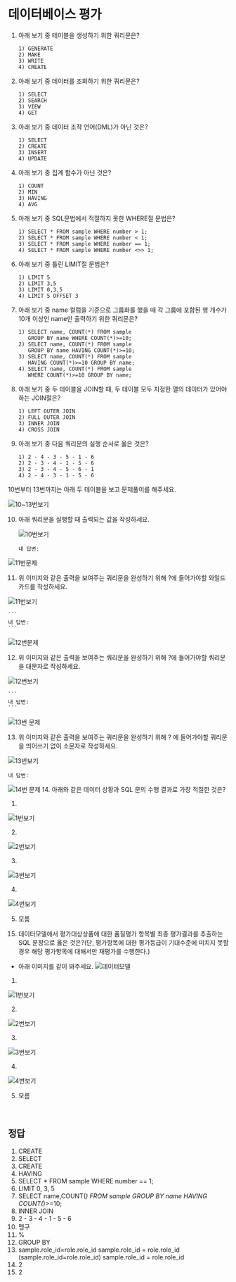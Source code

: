 # 데이터베이스 평가

1. 아래 보기 중 테이블을 생성하기 위한 쿼리문은?
    ```
    1) GENERATE
    2) MAKE
    3) WRITE 
    4) CREATE
    ```

2. 아래 보기 중 데이터를 조회하기 위한 쿼리문은?
    ```
    1) SELECT
    2) SEARCH
    3) VIEW
    4) GET
    ```

3. 아래 보기 중 데이터 조작 언어(DML)가 아닌 것은?
    ```
    1) SELECT
    2) CREATE
    3) INSERT
    4) UPDATE
    ```

4. 아래 보기 중 집계 함수가 아닌 것은?
    ```
    1) COUNT
    2) MIN
    3) HAVING
    4) AVG
    ```

5. 아래 보기 중 SQL문법에서 적절하지 못한 WHERE절 문법은?
    ```
    1) SELECT * FROM sample WHERE number > 1;
    2) SELECT * FROM sample WHERE number < 1;
    3) SELECT * FROM sample WHERE number == 1;
    4) SELECT * FROM sample WHERE number <>> 1;
    ```

6. 아래 보기 중 틀린 LIMIT절 문법은?
    ```
    1) LIMIT 5
    2) LIMIT 3,5
    3) LIMIT 0,3,5
    4) LIMIT 5 OFFSET 3
    ```

7. 아래 보기 중 name 컬럼을 기준으로 그룹화를 했을 때 각 그룹에 포함된 행 개수가 10개 이상인 name만 출력하기 위한 쿼리문은?
    ```
    1) SELECT name, COUNT(*) FROM sample 
       GROUP BY name WHERE COUNT(*)>=10;
    2) SELECT name, COUNT(*) FROM sample 
       GROUP BY name HAVING COUNT(*)>=10;
    3) SELECT name, COUNT(*) FROM sample 
       HAVING COUNT(*)>=10 GROUP BY name;
    4) SELECT name, COUNT(*) FROM sample 
       WHERE COUNT(*)>=10 GROUP BY name;
    ```

8. 아래 보기 중 두 테이블을 JOIN할 때, 두 테이블 모두 지정한 열의 데이터가 있어야 하는 JOIN절은?
    ```
    1) LEFT OUTER JOIN
    2) FULL OUTER JOIN
    3) INNER JOIN
    4) CROSS JOIN
    ```

9. 아래 보기 중 다음 쿼리문의 실행 순서로 옳은 것은?
    ```
    1) 2 - 4 - 3 - 5 - 1 - 6
    2) 2 - 3 - 4 - 1 - 5 - 6
    3) 2 - 3 - 4 - 5 - 6 - 1
    4) 2 - 4 - 3 - 1 - 5 - 6
    ```

10번부터 13번까지는 아래 두 테이블을 보고 문제풀이를 해주세요.

![10~13번보기](./images/DB10~13%EB%B2%88%EB%AC%B8%EC%A0%9C.png)

10. 아래 쿼리문을 실행할 때 출력되는 값을 작성하세요.

    ![10번보기](./images/DB10%EB%B2%88%EB%AC%B8%EC%A0%9C.png)

    ```
    내 답변:
    ```

![11번문제](./images/DB11%EB%B2%88%EB%AC%B8%EC%A0%9C.png)

11. 위 이미지와 같은 출력을 보여주는 쿼리문을 완성하기 위해 ?에 들어가야할 와일드카드를 작성하세요.

  ![11번보기](./images/DB11%EB%B2%88%EB%B3%B4%EA%B8%B0.png)

    ```
    내 답변:
    ```

![12번문제](./images/DB12%EB%B2%88%EB%AC%B8%EC%A0%9C.png)

12. 위 이미지와 같은 출력을 보여주는 쿼리문을 완성하기 위해 ?에 들어가야할 쿼리문을 대문자로 작성하세요.

  ![12번보기](./images/DB12%EB%B2%88%EB%B3%B4%EA%B8%B0.png)

    ```
    내 답변:
    ```

![13번 문제](./images/DB13%EB%B2%88%EB%AC%B8%EC%A0%9C.png)

13. 위 이미지와 같은 출력을 보여주는 쿼리문을 완성하기 위해 ? 에 들어가야할 쿼리문을 띄어쓰기 없이 소문자로 작성하세요.

  ![13번보기](./images/DB13%EB%B2%88%EB%B3%B4%EA%B8%B0.png)
  ```
  내 답변:
  ```

![14번 문제](./images/DB14%EB%B2%88%EB%AC%B8%EC%A0%9C.png)
14. 아래와 같은 데이터 상황과 SQL 문의 수행 결과로 가장 적절한 것은?

  1) 
  ![1번보기](./images/DB14%EB%B2%88%EB%B3%B4%EA%B8%B01.png)
  
  2) 
  ![2번보기](./images/DB14%EB%B2%88%EB%B3%B4%EA%B8%B02.png)
  
  3) 
  ![3번보기](./images/DB14%EB%B2%88%EB%B3%B4%EA%B8%B03.png)
  
  4) 
  ![4번보기](./images/DB14%EB%B2%88%EB%B3%B4%EA%B8%B04.png)
 
  5) 모름

15. 데이터모델에서 평가대상상품에 대한 품질평가 항목별 최종 평가결과를 추출하는 SQL 문장으로 옳은 것은?(단, 평가항목에 대한 평가등급이 기대수준에 미치지 못할 경우 해당 평가항목에 대해서만 재평가를 수행한다.)

  - 아래 이미지를 같이 봐주세요.
  ![데이터모델](./images/DB15%EB%B2%88%EB%AC%B8%EC%A0%9C.png)

  1) 
  ![1번보기](./images/DB15%EB%B2%88%EB%B3%B4%EA%B8%B01.png)
  
  2)
  ![2번보기](./images/DB15%EB%B2%88%EB%B3%B4%EA%B8%B02.png)
  
  3)
  ![3번보기](.//images/DB15%EB%B2%88%EB%B3%B4%EA%B8%B03.png)
  
  4)
  ![4번보기](./images/DB15%EB%B2%88%EB%B3%B4%EA%B8%B04.png)
  
  5) 모름

<br>

## 정답
  1. CREATE
  2. SELECT
  3. CREATE
  4. HAVING
  5. SELECT * FROM sample WHERE number == 1;
  6. LIMIT 0, 3, 5
  7. SELECT name,COUNT(*) FROM sample GROUP BY
     name HAVING COUNT(*)>=10;
  8. INNER JOIN
  9. 2 - 3 - 4 - 1 - 5 - 6
  10. 맹구
  11. %
  12. GROUP BY
  13. sample.role_id=role.role_id
      sample.role_id = role.role_id
      (sample.role_id=role.role_id)
      sample.role_id = role.role_id
  14. 2
  15. 2
